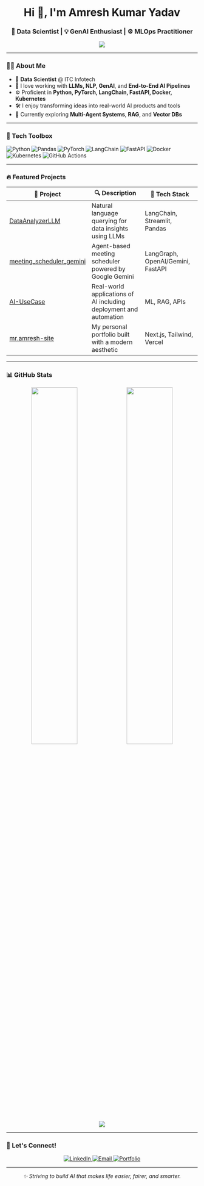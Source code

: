 <h1 align="center">Hi 👋, I'm Amresh Kumar Yadav</h1>
<h3 align="center">🚀 Data Scientist | 💡 GenAI Enthusiast | ⚙️ MLOps Practitioner</h3>

<p align="center">
  <img src="https://readme-typing-svg.herokuapp.com/?lines=Passionate+about+AI+%7C+ML+%7C+MLOps;Exploring+Generative+AI+Deeply;Building+Impactful+AI+Solutions;Always+Learning+and+Innovating&center=true&width=500&height=45" />
</p>

---

### 👨‍💼 About Me

- 🧠 **Data Scientist** @ ITC Infotech  
- 💬 I love working with **LLMs, NLP, GenAI**, and **End-to-End AI Pipelines**
- ⚙️ Proficient in **Python, PyTorch, LangChain, FastAPI, Docker, Kubernetes**
- 🛠️ I enjoy transforming ideas into real-world AI products and tools
- 🧪 Currently exploring **Multi-Agent Systems**, **RAG**, and **Vector DBs**

---

### 🔧 Tech Toolbox

![Python](https://img.shields.io/badge/-Python-333?style=for-the-badge&logo=python)
![Pandas](https://img.shields.io/badge/-Pandas-333?style=for-the-badge&logo=pandas)
![PyTorch](https://img.shields.io/badge/-PyTorch-333?style=for-the-badge&logo=pytorch)
![LangChain](https://img.shields.io/badge/-LangChain-333?style=for-the-badge)
![FastAPI](https://img.shields.io/badge/-FastAPI-333?style=for-the-badge&logo=fastapi)
![Docker](https://img.shields.io/badge/-Docker-333?style=for-the-badge&logo=docker)
![Kubernetes](https://img.shields.io/badge/-Kubernetes-333?style=for-the-badge&logo=kubernetes)
![GitHub Actions](https://img.shields.io/badge/-GitHub_Actions-333?style=for-the-badge&logo=githubactions)

---

### 🔥 Featured Projects

| 💼 Project | 🔍 Description | 🚀 Tech Stack |
|-----------|----------------|---------------|
| [DataAnalyzerLLM](https://github.com/Mr-Amresh/DataAnalyzerLLM) | Natural language querying for data insights using LLMs | LangChain, Streamlit, Pandas |
| [meeting_scheduler_gemini](https://github.com/Mr-Amresh/meeting_scheduler_gemini) | Agent-based meeting scheduler powered by Google Gemini | LangGraph, OpenAI/Gemini, FastAPI |
| [AI-UseCase](https://github.com/Mr-Amresh/AI-UseCase) | Real-world applications of AI including deployment and automation | ML, RAG, APIs |
| [mr.amresh-site](https://github.com/Mr-Amresh/mr.amresh-site) | My personal portfolio built with a modern aesthetic | Next.js, Tailwind, Vercel |

---

### 📊 GitHub Stats

<p align="center">
  <img width="49%" src="https://github-readme-stats.vercel.app/api?username=Mr-Amresh&show_icons=true&theme=radical" />
  <img width="49%" src="https://github-readme-streak-stats.herokuapp.com/?user=Mr-Amresh&theme=radical" />
</p>

<p align="center">
  <img src="https://github-readme-stats.vercel.app/api/top-langs/?username=Mr-Amresh&layout=compact&theme=radical" />
</p>

---

### 🤝 Let's Connect!

<p align="center">
  <a href="https://www.linkedin.com/in/amreshkyadav/" target="_blank">
    <img alt="LinkedIn" src="https://img.shields.io/badge/LinkedIn-Amresh%20Kumar%20Yadav-blue?style=for-the-badge&logo=linkedin" />
  </a>
  <a href="mailto:amreshkyadav@gmail.com">
    <img alt="Email" src="https://img.shields.io/badge/Email-amreshkyadav@gmail.com-darkgreen?style=for-the-badge&logo=gmail" />
  </a>
  <a href="https://mr-amresh-site-k36e.vercel.app/">
    <img alt="Portfolio" src="https://img.shields.io/badge/Portfolio-mr.amresh-site-black?style=for-the-badge&logo=vercel" />
  </a>
</p>

---

<p align="center">
  <i>✨ Striving to build AI that makes life easier, fairer, and smarter.</i>
</p>

